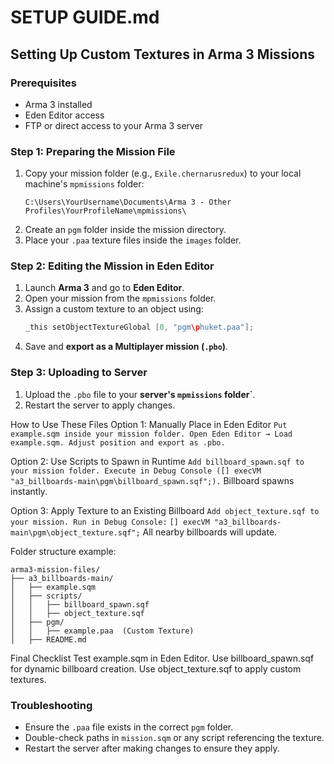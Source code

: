 # SETUP GUIDE.md

## Setting Up Custom Textures in Arma 3 Missions

### Prerequisites
- Arma 3 installed
- Eden Editor access
- FTP or direct access to your Arma 3 server

### Step 1: Preparing the Mission File
1. Copy your mission folder (e.g., `Exile.chernarusredux`) to your local machine's `mpmissions` folder:
   ```
   C:\Users\YourUsername\Documents\Arma 3 - Other Profiles\YourProfileName\mpmissions\
   ```
2. Create an `pgm` folder inside the mission directory.
3. Place your `.paa` texture files inside the `images` folder.

### Step 2: Editing the Mission in Eden Editor
1. Launch **Arma 3** and go to **Eden Editor**.
2. Open your mission from the `mpmissions` folder.
3. Assign a custom texture to an object using:
   ```cpp
   _this setObjectTextureGlobal [0, "pgm\phuket.paa"];
   ```
4. Save and **export as a Multiplayer mission (`.pbo`)**.

### Step 3: Uploading to Server
1. Upload the `.pbo` file to your **server's `mpmissions` folder`**.
2. Restart the server to apply changes.

How to Use These Files
Option 1: Manually Place in Eden Editor
    ```
    Put example.sqm inside your mission folder.
      Open Eden Editor → Load example.sqm.
      Adjust position and export as .pbo.
    ```

Option 2: Use Scripts to Spawn in Runtime
    ```
    Add billboard_spawn.sqf to your mission folder.
      Execute in Debug Console ([] execVM "a3_billboards-main\pgm\billboard_spawn.sqf";).
    ```
    Billboard spawns instantly.

Option 3: Apply Texture to an Existing Billboard
    ```
    Add object_texture.sqf to your mission.
      Run in Debug Console:
    ```
   `
   [] execVM "a3_billboards-main\pgm\object_texture.sqf";
   `
   All nearby billboards will update.

Folder structure example:
   ```
   arma3-mission-files/
   ├── a3_billboards-main/
   │   ├── example.sqm
   │   ├── scripts/
   │   │   ├── billboard_spawn.sqf
   │   │   ├── object_texture.sqf
   │   ├── pgm/
   │   │   ├── example.paa  (Custom Texture)
   │   ├── README.md
   ````

Final Checklist
   Test example.sqm in Eden Editor.
   Use billboard_spawn.sqf for dynamic billboard creation.
   Use object_texture.sqf to apply custom textures.

### Troubleshooting
- Ensure the `.paa` file exists in the correct `pgm` folder.
- Double-check paths in `mission.sqm` or any script referencing the texture.
- Restart the server after making changes to ensure they apply.
